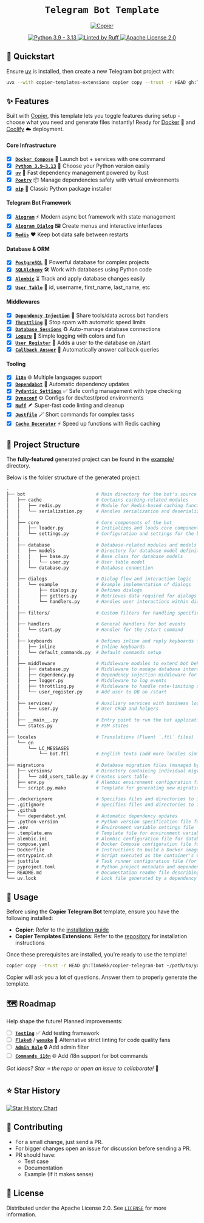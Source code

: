 <div align="center">
    <h1><code>Telegram Bot Template</code></h1>
    <div>
        <a href="https://github.com/copier-org/copier">
            <picture>
                <source media="(prefers-color-scheme: dark)" srcset="https://img.shields.io/endpoint?url=https://raw.githubusercontent.com/copier-org/copier/master/img/badge/badge-black.json&style=for-the-badge&labelColor=010409&color=1e242a" />
                <source media="(prefers-color-scheme: light)" srcset="https://img.shields.io/endpoint?url=https://raw.githubusercontent.com/copier-org/copier/master/img/badge/badge-black.json&style=for-the-badge&labelColor=010409&color=f0f1f2" />
                <img alt="Copier" />
            </picture>
        </a>
        <p/>
        <a href="https://www.python.org/">
            <picture>
                <source media="(prefers-color-scheme: dark)" srcset="https://img.shields.io/badge/-Python 3.9 — 3.13-1e242a?style=for-the-badge&logoColor=white&labelColor=3776AB&logo=python" />
                <source media="(prefers-color-scheme: light)" srcset="https://img.shields.io/badge/-Python 3.9 — 3.13-f0f1f2?style=for-the-badge&logoColor=white&labelColor=3776AB&logo=python" />
                <img alt="Python 3.9 - 3.13" />
            </picture>
        </a>
        <a href="https://github.com/astral-sh/ruff">
            <picture>
                <source media="(prefers-color-scheme: dark)" srcset="https://img.shields.io/badge/-Linted by Ruff-1e242a?style=for-the-badge&logoColor=30173d&labelColor=D7FF64&logo=ruff" />
                <source media="(prefers-color-scheme: light)" srcset="https://img.shields.io/badge/-Linted by Ruff-f0f1f2?style=for-the-badge&logoColor=30173d&labelColor=D7FF64&logo=ruff" />
                <img alt="Linted by Ruff" />
            </picture>
        </a>
        <a href="https://github.com/TimNekk/copier-telegram-bot/blob/main/LICENSE.md">
            <picture>
                <source media="(prefers-color-scheme: dark)" srcset="https://img.shields.io/badge/-Apache License 2.0-1e242a?style=for-the-badge&logoColor=1e242a&labelColor=white&logo=googledocs" />
                <source media="(prefers-color-scheme: light)" srcset="https://img.shields.io/badge/-Apache License 2.0-f0f1f2?style=for-the-badge&logoColor=white&labelColor=1f2328&logo=googledocs" />
                <img alt="Apache License 2.0" />
            </picture>
        </a>
    </div>
</div>

## 🚀 Quickstart

Ensure [uv](https://docs.astral.sh/uv/getting-started/installation/) is installed, then create a new Telegram bot project with:

```bash
uvx --with copier-templates-extensions copier copy --trust -r HEAD gh:TimNekk/copier-telegram-bot ~/path/to/your/project
```

## ✨ Features

Built with [Copier](https://copier.readthedocs.io/), this template lets you toggle features during setup - choose what you need and generate files instantly! Ready for [Docker](https://www.docker.com/) 🐳 and [Coolify](https://coolify.io/) ☁️ deployment.

#### Core Infrastructure

- [x] [**`Docker Compose`**](https://docs.docker.com/compose/) 🐳 Launch bot + services with one command
- [x] [**`Python 3.9–3.13`**](https://www.python.org/) 🐍 Choose your Python version easily
- [x] [**`uv`**](https://docs.astral.sh/uv/) 🚀 Fast dependency management powered by Rust
- [x] [**`Poetry`**](https://python-poetry.org/) 📦 Manage dependencies safely with virtual environments
- [x] [**`pip`**](https://pip.pypa.io/) 📜 Classic Python package installer

#### Telegram Bot Framework

- [x] [**`Aiogram`**](https://docs.aiogram.dev/) ⚡ Modern async bot framework with state management
- [x] [**`Aiogram Dialog`**](https://github.com/Tishka17/aiogram_dialog) 🖼️ Create menus and interactive interfaces
- [x] [**`Redis`**](https://redis.io/) ❤️ Keep bot data safe between restarts

#### Database & ORM

- [x] [**`PostgreSQL`**](https://www.postgresql.org/) 🐘 Powerful database for complex projects
- [x] [**`SQLAlchemy`**](https://www.sqlalchemy.org/) 🛠️ Work with databases using Python code
- [x] [**`Alembic`**](https://alembic.sqlalchemy.org/) ⏳ Track and apply database changes easily
- [x] [**`User Table`**](./example/bot/database/models/user.py) 👤 id, username, first_name, last_name, etc

#### Middlewares

- [x] [**`Dependency Injection`**](https://docs.aiogram.dev/en/latest/dispatcher/middlewares.html) 💉 Share tools/data across bot handlers
- [x] [**`Throttling`**](https://docs.aiogram.dev/en/latest/dispatcher/middlewares.html) 🛑 Stop spam with automatic speed limits
- [x] [**`Database Sessions`**](https://docs.sqlalchemy.org/en/20/orm/session_basics.html) ♻️ Auto-manage database connections
- [x] [**`Loguru`**](https://github.com/Delgan/loguru) 📜 Simple logging with colors and fun
- [x] [**`User Register`**](./example/bot/middleware/user_register.py) 📝 Adds a user to the database on /start
- [x] [**`Callback Answer`**](https://docs.aiogram.dev/en/latest/utils/callback_answer.html) 🔄 Automatically answer callback queries

#### Tooling

- [x] [**`i18n`**](https://github.com/aiogram/i18n) 🌐 Multiple languages support
- [x] [**`Dependabot`**](https://github.com/dependabot) 🤖 Automatic dependency updates
- [x] [**`Pydantic Settings`**](https://docs.pydantic.dev/latest/concepts/pydantic_settings/) ✅ Safe config management with type checking
- [x] [**`Dynaconf`**](https://www.dynaconf.com/) ⚙️ Configs for dev/test/prod environments
- [x] [**`Ruff`**](https://docs.astral.sh/ruff/) 🪶 Super-fast code linting and cleanup
- [x] [**`Justfile`**](https://just.systems/) 🪄 Short commands for complex tasks
- [x] [**`Cache Decorator`**](https://pypi.org/project/orjson/) ⚡ Speed up functions with Redis caching

## 📂 Project Structure

The **fully-featured** generated project can be found in the [example/](./example) directory.

Below is the folder structure of the generated project:

```sh
.
├── bot                          # Main directory for the bot's source code
│   ├── cache                    # Contains caching-related modules
│   │   ├── redis.py             # Module for Redis-based caching functionality
│   │   └── serialization.py     # Handles serialization and deserialization for cached data
│   │   
│   ├── core                     # Core components of the bot
│   │   ├── loader.py            # Initializes and loads core components of the bot
│   │   └── settings.py          # Configuration and settings for the bot
│   │   
│   ├── database                 # Database-related modules and models
│   │   ├── models               # Directory for database model definitions
│   │   │   ├── base.py          # Base class for database models
│   │   │   └── user.py          # User table model
│   │   └── database.py          # Database connection
│   │   
│   ├── dialogs                  # Dialog flow and interaction logic
│   │   └── example              # Example implementation of dialogs
│   │       ├── dialogs.py       # Defines dialogs
│   │       ├── getters.py       # Retrieves data required for dialogs
│   │       └── handlers.py      # Handles user interactions within dialogs
│   │   
│   ├── filters/                 # Custom filters for handling specific bot commands or messages
│   │   
│   ├── handlers                 # General handlers for bot events
│   │   └── start.py             # Handler for the /start command
│   │   
│   ├── keyboards                # Defines inline and reply keyboards for user interaction
│   │   ├── inline               # Inline keyboards
│   │   └── default_commands.py  # Default commands setup
│   │   
│   ├── middleware               # Middleware modules to extend bot behavior
│   │   ├── database.py          # Middleware to manage database interactions during events
│   │   ├── dependency.py        # Dependency injection middleware for shared resources
│   │   ├── logger.py            # Middleware to log events
│   │   ├── throttling.py        # Middleware to handle rate-limiting of requests
│   │   └── user_register.py     # Add user to DB on /start
│   │   
│   ├── services/                # Auxiliary services with business logic
│   │   └── user.py              # User CRUD and helpers
│   │   
│   ├── __main__.py              # Entry point to run the bot application
│   └── states.py                # FSM states
│   
├── locales                      # Translations (Fluent `.ftl` files)
│   └── en
│       └── LC_MESSAGES
│           └── bot.ftl          # English texts (add more locales similarly)
│   
├── migrations                   # Database migration files (managed by Alembic)
│   ├── versions/                # Directory containing individual migration scripts
│   │   └── add_users_table.py # Creates users table
│   ├── env.py                   # Alembic environment configuration file
│   └── script.py.mako           # Template for generating new migration scripts
│   
├── .dockerignore                # Specifies files and directories to ignore in Docker builds
├── .gitignore                   # Specifies files and directories to ignore in Git version control
├── .github
│   └── dependabot.yml           # Automatic dependency updates
├── .python-version              # Python version specification file for version managers like pyenv
├── .env                         # Environment variable settings file
├── .template.env                # Template file for environment variables
├── alembic.ini                  # Alembic configuration file for database migrations
├── compose.yaml                 # Docker Compose configuration file for multi-container setups
├── Dockerfile                   # Instructions to build a Docker image for the application
├── entrypoint.sh                # Script executed as the container's entry point 
├── justfile                     # Task runner configuration file (for `just` command automation)
├── pyproject.toml               # Python project metadata and dependencies configuration (PEP-518)
├── README.md                    # Documentation readme file describing the project
└── uv.lock                      # Lock file generated by a dependency manager
```

## 📖 Usage

Before using the **Copier Telegram Bot** template, ensure you have the following installed:

- **Copier**: Refer to the [installation guide](https://copier.readthedocs.io/en/latest/#installation)
- **Copier Templates Extensions**: Refer to the [repository](https://github.com/copier-org/copier-templates-extensions?tab=readme-ov-file#installation) for installation instructions

Once these prerequisites are installed, you're ready to use the template!

```bash
copier copy --trust -r HEAD gh:TimNekk/copier-telegram-bot ~/path/to/your/project
```

Copier will ask you a lot of questions. Answer them to properly generate the template.

## 🗺️ Roadmap

Help shape the future! Planned improvements:

- [ ] [**`Testing`**](https://docs.pytest.org/) ✅ Add testing framework
- [ ] [**`Flake8`**](https://flake8.pycqa.org/) / [**`wemake`**](https://wemake-python-styleguide.readthedocs.io/en/latest/) 🧹 Alternative strict linting for code quality fans
- [ ] [**`Admin Role`**](https://docs.aiogram.dev/en/latest/dispatcher/filters/index.html) 🔒 Add admin filter
- [ ] [**`Commands i18n`**](https://github.com/aiogram/aiogram_i18n) 🌐 Add i18n support for bot commands

*Got ideas? Star ⭐ the repo or open an issue to collaborate!* 🚀

## ⭐ Star History

<a href="https://star-history.com/#TimNekk/copier-telegram-bot&Date">
 <picture>
   <source media="(prefers-color-scheme: dark)" srcset="https://api.star-history.com/svg?repos=TimNekk/copier-telegram-bot&type=Date&theme=dark" />
   <source media="(prefers-color-scheme: light)" srcset="https://api.star-history.com/svg?repos=TimNekk/copier-telegram-bot&type=Date" />
   <img alt="Star History Chart" src="https://api.star-history.com/svg?repos=TimNekk/copier-telegram-bot&type=Date" />
 </picture>
</a>

## 👷 Contributing

- For a small change, just send a PR.
- For bigger changes open an issue for discussion before sending a PR.
- PR should have:
  - Test case
  - Documentation
  - Example (If it makes sense)

## 📝 License

Distributed under the Apache License 2.0. See [`LICENSE`](./LICENSE.md) for more information.
